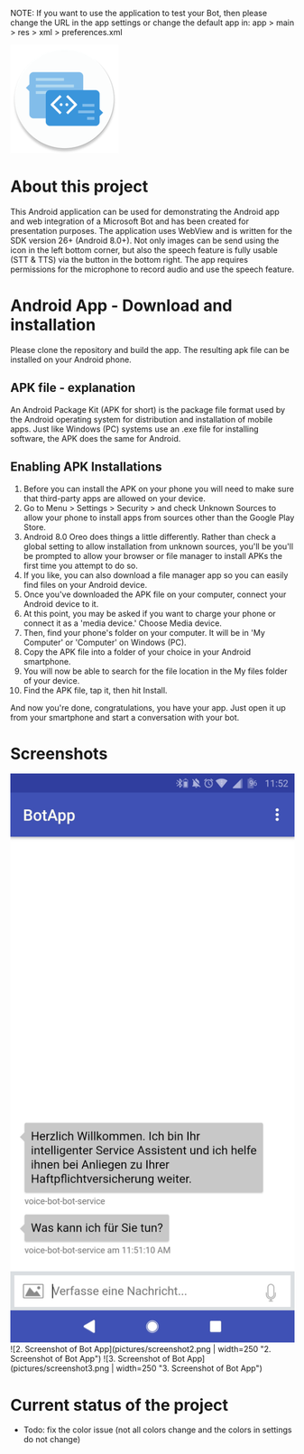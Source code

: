 NOTE: If you want to use the application to test your Bot, then please change the URL in the app settings or change the default app in: app > main > res > xml > preferences.xml  

![Bot App Icon](pictures/icon.png?raw=true "Bot App Icon")

# About this project
This Android application can be used for demonstrating the Android app and web integration of a Microsoft Bot and has been created for presentation purposes. The application uses WebView and is written for the SDK version 26+ (Android 8.0+). Not only images can be send using the icon in the left bottom corner, but also the speech feature is fully usable (STT & TTS) via the button in the bottom right. The app requires permissions for the microphone to record audio and use the speech feature.

# Android App - Download and installation
Please clone the repository and build the app. The resulting apk file can be installed on your Android phone.

## APK file - explanation
An Android Package Kit (APK for short) is the package file format used by the Android operating system for distribution and installation of mobile apps. Just like Windows (PC) systems use an .exe file for installing software, the APK does the same for Android.

## Enabling APK Installations
1. Before you can install the APK on your phone you will need to make sure that third-party apps are allowed on your device.
2. Go to Menu > Settings > Security > and check Unknown Sources to allow your phone to install apps from sources other than the Google Play Store.
3. Android 8.0 Oreo does things a little differently. Rather than check a global setting to allow installation from unknown sources, you'll be you'll be prompted to allow your browser or file manager to install APKs the first time you attempt to do so.
4. If you like, you can also download a file manager app so you can easily find files on your Android device.
5. Once you've downloaded the APK file on your computer, connect your Android device to it.
6. At this point, you may be asked if you want to charge your phone or connect it as a 'media device.' Choose Media device.
7. Then, find your phone's folder on your computer. It will be in 'My Computer' or 'Computer' on Windows (PC).
8. Copy the APK file into a folder of your choice in your Android smartphone.
9. You will now be able to search for the file location in the My files folder of your device.
10. Find the APK file, tap it, then hit Install.

And now you're done, congratulations, you have your app. Just open it up from your smartphone and start a conversation with your bot.

# Screenshots
![](./pictures/screenshot1.png?width=250)
![2. Screenshot of Bot App](pictures/screenshot2.png | width=250 "2. Screenshot of Bot App")
![3. Screenshot of Bot App](pictures/screenshot3.png | width=250 "3. Screenshot of Bot App")

# Current status of the project
- Todo: fix the color issue (not all colors change and the colors in settings do not change)
